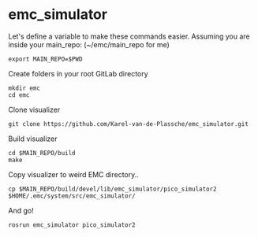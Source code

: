 # emc_simulator
Let's define a variable to make these commands easier. Assuming you are inside your main_repo: (~/emc/main_repo for me) 
```
export MAIN_REPO=$PWD
```
Create folders in your root GitLab directory
```
mkdir emc
cd emc
```
Clone visualizer
```
git clone https://github.com/Karel-van-de-Plassche/emc_simulator.git
```
Build visualizer
```
cd $MAIN_REPO/build
make
```
Copy visualizer to weird EMC directory..
```
cp $MAIN_REPO/build/devel/lib/emc_simulator/pico_simulator2 $HOME/.emc/system/src/emc_simulator/
```
And go! 
```
rosrun emc_simulator pico_simulator2
```

